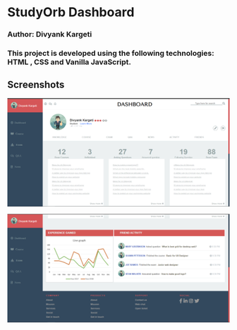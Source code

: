 # StudyOrb Dashboard
### Author: Divyank Kargeti

### This project is developed using the following technologies: HTML , CSS and Vanilla JavaScript.

## Screenshots

![SS1](ScrS1.png)

![SS1](ScrS2.png)
